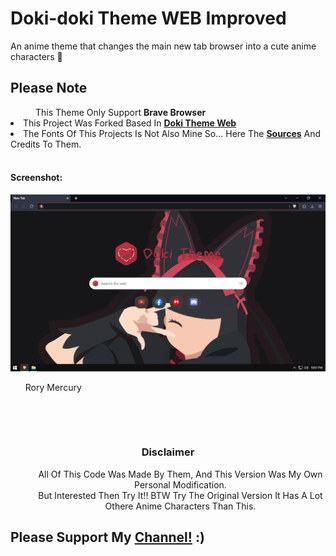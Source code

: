 # Doki-doki Theme WEB Improved 
<pp>An anime theme that changes the main new tab browser into a cute anime characters 🤭</pp>
<h2>Please Note</h2> 
  <dd>This Theme Only Support <b>Brave Browser</b></dd> 
  <li>This Project Was Forked Based In <a href="https://github.com/doki-theme/doki-theme-web" ><b>Doki Theme Web</b></a></li>
  <li>The Fonts Of This Projects Is Not Also Mine So... Here The <a href="https://www.dafont.com/kindergarten-4.font"><b>Sources</b></a> And Credits To Them.</li>
<br>
<h4>Screenshot:</h4>
<div>
<img src="Brave.png"> <ul>Rory Mercury<ul></img>
<br>
</div>
  <br>
  <h3 align=center >Disclaimer</h3>
  <dd align=center> All Of This Code Was Made By Them, And This Version Was My Own Personal Modification.</dd> 
  <dd align=center>But Interested Then Try It!! BTW Try The Original Version It Has A Lot Othere Anime Characters Than This.</dd>
<h2>Please Support My <a href="https://www.youtube.com/channel/UCnMHIY-XZFMR1IRUiA0QQ9g"> Channel!</a> :)</h2>
<br>
